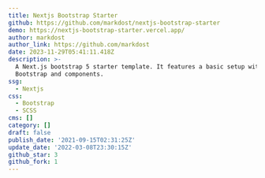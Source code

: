 ```yaml
---
title: Nextjs Bootstrap Starter
github: https://github.com/markdost/nextjs-bootstrap-starter
demo: https://nextjs-bootstrap-starter.vercel.app/
author: markdost
author_link: https://github.com/markdost
date: 2023-11-29T05:41:11.418Z
description: >-
  A Next.js bootstrap 5 starter template. It features a basic setup with
  Bootstrap and components.
ssg:
  - Nextjs
css:
  - Bootstrap
  - SCSS
cms: []
category: []
draft: false
publish_date: '2021-09-15T02:31:25Z'
update_date: '2022-03-08T23:30:15Z'
github_star: 3
github_fork: 1
---
```

